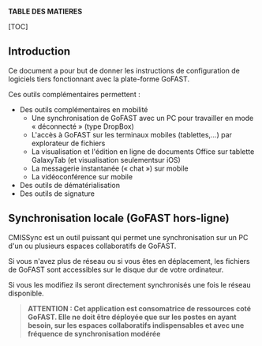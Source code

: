 **TABLE DES MATIERES** 

[TOC]

## Introduction

Ce document a pour but de donner les instructions de configuration de logiciels tiers fonctionnant avec la plate-forme GoFAST.

Ces outils complémentaires permettent :

- Des outils complémentaires en mobilité
  - Une synchronisation de GoFAST avec un PC pour travailler en mode « déconnecté » (type DropBox)
  - L'accès à GoFAST sur les terminaux mobiles (tablettes,…) par explorateur de fichiers
  - La visualisation et l'édition en ligne de documents Office sur tablette GalaxyTab (et visualisation seulementsur iOS)
  - La messagerie instantanée (« chat ») sur mobile
  - La vidéoconférence sur mobile
- Des outils de dématérialisation
- Des outils de signature

 

## Synchronisation locale (GoFAST hors-ligne)

CMISSync est un outil puissant qui permet une synchronisation sur un PC d'un ou plusieurs espaces collaboratifs de GoFAST.

Si vous n'avez plus de réseau ou si vous êtes en déplacement, les fichiers de GoFAST sont accessibles sur le disque dur de votre ordinateur.

Si vous les modifiez ils seront directement synchronisés une fois le réseau disponible.

> **ATTENTION : Cet application est consomatrice de ressources coté GoFAST. Elle ne doit être déployée que sur les postes en ayant besoin, sur les espaces collaboratifs indispensables et avec une fréquence de synchronisation modérée**
